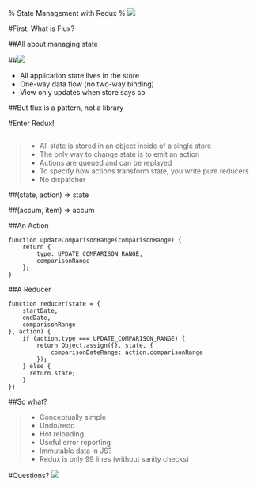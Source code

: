 % State Management with Redux
% ![](http://i.imgur.com/1dHHZw4.gif)


#First, What is Flux?

##All about managing state

##![](https://facebook.github.io/flux/img/flux-simple-f8-diagram-with-client-action-1300w.png)

* All application state lives in the store
* One-way data flow (no two-way binding)
* View only updates when store says so

##But flux is a pattern, not a library

#Enter Redux!

##
> * All state is stored in an object inside of a single store
> * The only way to change state is to emit an action
> * Actions are queued and can be replayed
> * To specify how actions transform state, you write pure reducers
> * No dispatcher

##(state, action) => state

##(accum, item) => accum

##An Action
```
function updateComparisonRange(comparisonRange) {
    return {
        type: UPDATE_COMPARISON_RANGE,
        comparisonRange
    };
}
```

##A Reducer

```
function reducer(state = {
    startDate,
    endDate,
    comparisonRange
}, action) {
    if (action.type === UPDATE_COMPARISON_RANGE) {
        return Object.assign({}, state, {
            comparisonDateRange: action.comparisonRange
        });
    } else {
      return state;
    }
})
```

##So what?

> * Conceptually simple
> * Undo/redo
> * Hot reloading
> * Useful error reporting
> * Immutable data in JS?
> * Redux is only 99 lines (without sanity checks)

#Questions?
![](https://media.giphy.com/media/zjQrmdlR9ZCM/giphy.gif)
